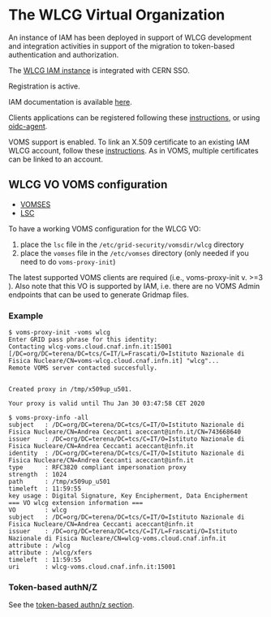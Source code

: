 # The WLCG Virtual Organization

An instance of IAM has been deployed in support of WLCG development and
integration activities in support of the migration to token-based
authentication and authorization.

The [WLCG IAM instance][wlcg-iam] is integrated with CERN SSO.

Registration is active. 

IAM documentation is available [here][iam-docs].

Clients applications can be registered following these
[instructions][client-registration], or using [oidc-agent][oidc-agent].

VOMS support is enabled. To link an X.509 certificate to an existing IAM WLCG
account, follow these [instructions][x509-linking]. As in VOMS, multiple
certificates can be linked to an account.

## WLCG VO VOMS configuration

- [VOMSES](./voms-config/wlcg-voms.cloud.cnaf.infn.it.vomses)
- [LSC](./voms-config/wlcg-voms.cloud.cnaf.infn.it.lsc)

To have a working VOMS configuration for the WLCG VO:

1. place the `lsc` file in the `/etc/grid-security/vomsdir/wlcg` directory 
2. place the `vomses` file in the `/etc/vomses` directory (only needed if you
   need to do `voms-proxy-init`)

The latest supported VOMS clients are required (i.e., voms-proxy-init v. >=3 ).
Also note that this VO is supported by IAM, i.e. there are no VOMS Admin
endpoints that can be used to generate Gridmap files.

### Example

```console
$ voms-proxy-init -voms wlcg
Enter GRID pass phrase for this identity:
Contacting wlcg-voms.cloud.cnaf.infn.it:15001 [/DC=org/DC=terena/DC=tcs/C=IT/L=Frascati/O=Istituto Nazionale di Fisica Nucleare/CN=voms-wlcg.cloud.cnaf.infn.it] "wlcg"...
Remote VOMS server contacted succesfully.


Created proxy in /tmp/x509up_u501.

Your proxy is valid until Thu Jan 30 03:47:58 CET 2020

$ voms-proxy-info -all
subject   : /DC=org/DC=terena/DC=tcs/C=IT/O=Istituto Nazionale di Fisica Nucleare/CN=Andrea Ceccanti aceccant@infn.it/CN=743668640
issuer    : /DC=org/DC=terena/DC=tcs/C=IT/O=Istituto Nazionale di Fisica Nucleare/CN=Andrea Ceccanti aceccant@infn.it
identity  : /DC=org/DC=terena/DC=tcs/C=IT/O=Istituto Nazionale di Fisica Nucleare/CN=Andrea Ceccanti aceccant@infn.it
type      : RFC3820 compliant impersonation proxy
strength  : 1024
path      : /tmp/x509up_u501
timeleft  : 11:59:55
key usage : Digital Signature, Key Encipherment, Data Encipherment
=== VO wlcg extension information ===
VO        : wlcg
subject   : /DC=org/DC=terena/DC=tcs/C=IT/O=Istituto Nazionale di Fisica Nucleare/CN=Andrea Ceccanti aceccant@infn.it
issuer    : /DC=org/DC=terena/DC=tcs/C=IT/L=Frascati/O=Istituto Nazionale di Fisica Nucleare/CN=wlcg-voms.cloud.cnaf.infn.it
attribute : /wlcg
attribute : /wlcg/xfers
timeleft  : 11:59:55
uri       : wlcg-voms.cloud.cnaf.infn.it:15001
```

### Token-based authN/Z

See the [token-based authn/z section](./token-based-authz/README.md).

[wlcg-iam]: https://wlcg.cloud.cnaf.infn.it
[iam-docs]: https://indigo-iam.github.io/docs
[client-registration]: https://indigo-iam.github.io/docs/v/current/user-guide/client-registration.html
[x509-linking]: https://indigo-iam.github.io/docs/v/current/user-guide/account-linking/x509.html
[oidc-agent]: https://github.com/indigo-dc/oidc-agent
